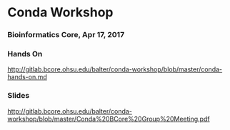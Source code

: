 # Conda Workshop
### Bioinformatics Core, Apr 17, 2017

### Hands On
http://gitlab.bcore.ohsu.edu/balter/conda-workshop/blob/master/conda-hands-on.md

### Slides
http://gitlab.bcore.ohsu.edu/balter/conda-workshop/blob/master/Conda%20BCore%20Group%20Meeting.pdf